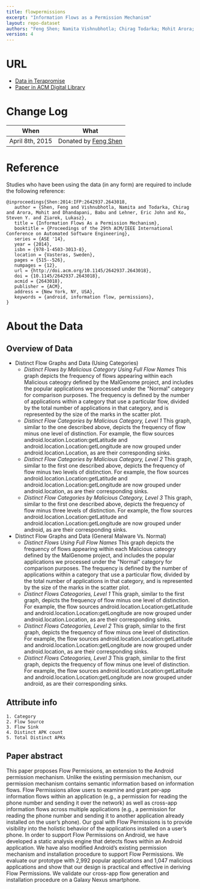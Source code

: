 ```yaml
---
title: flowpermissions
excerpt: "Information Flows as a Permission Mechanism"
layout: repo-dataset
authors: "Feng Shen; Namita Vishnubhotla; Chirag Todarka; Mohit Arora; Babu Dhandapani; Eric John Lehner; Steven Y. Ko; Lukasz Ziarek"
version: 4
---
```


# URL

* [Data in Terapromise](https://terapromise.csc.ncsu.edu/!/#repo/view/head/other/flowpermissions)
* [Paper in ACM Digital Library](http://dl.acm.org/citation.cfm?id=2643018)

# Change Log

When | What
---- | ----
April 8th, 2015 | Donated by [Feng Shen](/repo/people/data-donors/promise4.html)

# Reference

Studies who have been using the data (in any form) are required to include the following reference:

```
@inproceedings{Shen:2014:IFP:2642937.2643018,
   author = {Shen, Feng and Vishnubhotla, Namita and Todarka, Chirag and Arora, Mohit and Dhandapani, Babu and Lehner, Eric John and Ko, Steven Y. and Ziarek, Lukasz},
   title = {Information Flows As a Permission Mechanism},
   booktitle = {Proceedings of the 29th ACM/IEEE International Conference on Automated Software Engineering},
   series = {ASE '14},
   year = {2014},
   isbn = {978-1-4503-3013-8},
   location = {Vasteras, Sweden},
   pages = {515--526},
   numpages = {12},
   url = {http://doi.acm.org/10.1145/2642937.2643018},
   doi = {10.1145/2642937.2643018},
   acmid = {2643018},
   publisher = {ACM},
   address = {New York, NY, USA},
   keywords = {android, information flow, permissions},
}
```

# About the Data

## Overview of Data

* Distinct Flow Graphs and Data (Using Categories)
  * *Distinct Flows by Malicious Category Using Full Flow Names* This graph depicts the frequency of flows appearing within each Malicious cateogry defined by the MalGenome project, and includes the popular applications we processed under the "Normal" category for comparison purposes. The frequency is defined by the number of applications within a category that use a particular flow, divided by the total number of applications in that category, and is represented by the size of the marks in the scatter plot.
  * *Distinct Flow Categories by Malicious Category, Level 1* This graph, similar to the one described above, depicts the frequency of flow minus one level of distinction. For example, the flow sources android.location.Location:getLatitude and android.location.Location:getLongitude are now grouped under android.location.Location, as are their corresponding sinks.
  * *Distinct Flow Categories by Malicious Category, Level 2* This graph, similar to the first one described above, depicts the frequency of flow minus two levels of distinction. For example, the flow sources android.location.Location:getLatitude and android.location.Location:getLongitude are now grouped under android.location, as are their corresponding sinks.
  * *Distinct Flow Categories by Malicious Category, Level 3* This graph, similar to the first one described above, depicts the frequency of flow minus three levels of distinction. For example, the flow sources android.location.Location:getLatitude and android.location.Location:getLongitude are now grouped under android, as are their corresponding sinks.
* Distinct Flow Graphs and Data (General Malware Vs. Normal)
  * *Distinct Flows Using Full Flow Names* This graph depicts the frequency of flows appearing within each Malicious cateogry defined by the MalGenome project, and includes the popular applications we processed under the "Normal" category for comparison purposes. The frequency is defined by the number of applications within a category that use a particular flow, divided by the total number of applications in that category, and is represented by the size of the marks in the scatter plot.
  * *Distinct Flows Cateogories, Level 1* This graph, similar to the first graph, depicts the frequency of flow minus one level of distinction. For example, the flow sources android.location.Location:getLatitude and android.location.Location:getLongitude are now grouped under android.location.Location, as are their corresponding sinks.
  * *Distinct Flows Cateogories, Level 2* This graph, similar to the first graph, depicts the frequency of flow minus one level of distinction. For example, the flow sources android.location.Location:getLatitude and android.location.Location:getLongitude are now grouped under android.location, as are their corresponding sinks.
  * *Distinct Flows Cateogories, Level 3* This graph, similar to the first graph, depicts the frequency of flow minus one level of distinction. For example, the flow sources android.location.Location:getLatitude and android.location.Location:getLongitude are now grouped under android, as are their corresponding sinks.

## Attribute info
	1. Category
	2. Flow Source
	3. Flow Sink
	4. Distinct APK count
	5. Total Distinct APKs

## Paper abstract

This paper proposes Flow Permissions, an extension to the Android permission mechanism. Unlike the existing permission mechanism, our permission mechanism contains semantic information based on information flows. Flow Permissions allow users to examine and grant per-app information flows within an application (e.g., a permission for reading the phone number and sending it over the network) as well as cross-app information flows across multiple applications (e.g., a permission for reading the phone number and sending it to another application already installed on the user’s phone). Our goal with Flow Permissions is to provide visibility into the holistic behavior of the applications installed on a user’s phone. In order to support Flow Permissions on Android, we have developed a static analysis engine that detects flows within an Android application. We have also modified Android’s existing permission mechanism and installation procedure to support Flow Permissions. We evaluate our prototype with 2,992 popular applications and 1,047 malicious applications and show that our design is practical and effective in deriving Flow Permissions. We validate our cross-app flow generation and installation procedure on a Galaxy Nexus smartphone.
